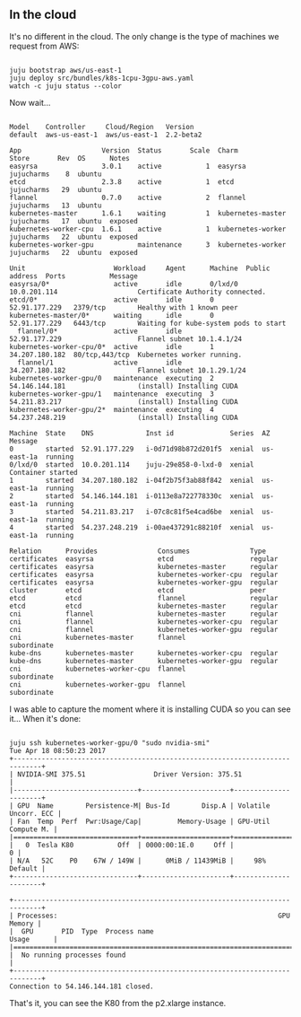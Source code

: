 ## In the cloud

It's no different in the cloud. The only change is the type of machines we request from AWS:

<pre><code>
juju bootstrap aws/us-east-1 
juju deploy src/bundles/k8s-1cpu-3gpu-aws.yaml
watch -c juju status --color
</code></pre>

Now wait... 

<pre><code>
Model    Controller     Cloud/Region   Version
default  aws-us-east-1  aws/us-east-1  2.2-beta2

App                    Version  Status       Scale  Charm              Store       Rev  OS      Notes
easyrsa                3.0.1    active           1  easyrsa            jujucharms    8  ubuntu
etcd                   2.3.8    active           1  etcd               jujucharms   29  ubuntu
flannel                0.7.0    active           2  flannel            jujucharms   13  ubuntu
kubernetes-master      1.6.1    waiting          1  kubernetes-master  jujucharms   17  ubuntu  exposed
kubernetes-worker-cpu  1.6.1    active           1  kubernetes-worker  jujucharms   22  ubuntu  exposed
kubernetes-worker-gpu           maintenance      3  kubernetes-worker  jujucharms   22  ubuntu  exposed

Unit                      Workload     Agent      Machine  Public address  Ports           Message
easyrsa/0*                active       idle       0/lxd/0  10.0.201.114                    Certificate Authority connected.
etcd/0*                   active       idle       0        52.91.177.229   2379/tcp        Healthy with 1 known peer
kubernetes-master/0*      waiting      idle       0        52.91.177.229   6443/tcp        Waiting for kube-system pods to start
  flannel/0*              active       idle                52.91.177.229                   Flannel subnet 10.1.4.1/24
kubernetes-worker-cpu/0*  active       idle       1        34.207.180.182  80/tcp,443/tcp  Kubernetes worker running.
  flannel/1               active       idle                34.207.180.182                  Flannel subnet 10.1.29.1/24
kubernetes-worker-gpu/0   maintenance  executing  2        54.146.144.181                  (install) Installing CUDA
kubernetes-worker-gpu/1   maintenance  executing  3        54.211.83.217                   (install) Installing CUDA
kubernetes-worker-gpu/2*  maintenance  executing  4        54.237.248.219                  (install) Installing CUDA

Machine  State    DNS             Inst id              Series  AZ          Message
0        started  52.91.177.229   i-0d71d98b872d201f5  xenial  us-east-1a  running
0/lxd/0  started  10.0.201.114    juju-29e858-0-lxd-0  xenial              Container started
1        started  34.207.180.182  i-04f2b75f3ab88f842  xenial  us-east-1a  running
2        started  54.146.144.181  i-0113e8a722778330c  xenial  us-east-1a  running
3        started  54.211.83.217   i-07c8c81f5e4cad6be  xenial  us-east-1a  running
4        started  54.237.248.219  i-00ae437291c88210f  xenial  us-east-1a  running

Relation      Provides               Consumes               Type
certificates  easyrsa                etcd                   regular
certificates  easyrsa                kubernetes-master      regular
certificates  easyrsa                kubernetes-worker-cpu  regular
certificates  easyrsa                kubernetes-worker-gpu  regular
cluster       etcd                   etcd                   peer
etcd          etcd                   flannel                regular
etcd          etcd                   kubernetes-master      regular
cni           flannel                kubernetes-master      regular
cni           flannel                kubernetes-worker-cpu  regular
cni           flannel                kubernetes-worker-gpu  regular
cni           kubernetes-master      flannel                subordinate
kube-dns      kubernetes-master      kubernetes-worker-cpu  regular
kube-dns      kubernetes-master      kubernetes-worker-gpu  regular
cni           kubernetes-worker-cpu  flannel                subordinate
cni           kubernetes-worker-gpu  flannel                subordinate
</code></pre>

I was able to capture the moment where it is installing CUDA so you can see it... When it's done: 

<pre><code>
juju ssh kubernetes-worker-gpu/0 "sudo nvidia-smi"
Tue Apr 18 08:50:23 2017       
+-----------------------------------------------------------------------------+
| NVIDIA-SMI 375.51                 Driver Version: 375.51                    |
|-------------------------------+----------------------+----------------------+
| GPU  Name        Persistence-M| Bus-Id        Disp.A | Volatile Uncorr. ECC |
| Fan  Temp  Perf  Pwr:Usage/Cap|         Memory-Usage | GPU-Util  Compute M. |
|===============================+======================+======================|
|   0  Tesla K80           Off  | 0000:00:1E.0     Off |                    0 |
| N/A   52C    P0    67W / 149W |      0MiB / 11439MiB |     98%      Default |
+-------------------------------+----------------------+----------------------+
                                                                               
+-----------------------------------------------------------------------------+
| Processes:                                                       GPU Memory |
|  GPU       PID  Type  Process name                               Usage      |
|=============================================================================|
|  No running processes found                                                 |
+-----------------------------------------------------------------------------+
Connection to 54.146.144.181 closed.
</code></pre>

That's it, you can see the K80 from the p2.xlarge instance. 